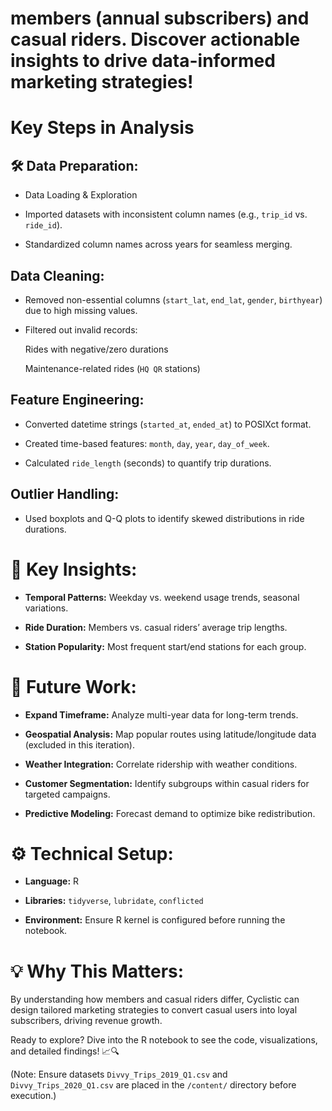 <h1 align='center>Cyclistic Bike-Share Analysis: Unlocking Rider Behavior Patterns 🚴♂️📊</h1>


# Project Overview

This R-based case study analyzes Cyclistic's bike-share data (Q1 2019 & Q1 2020) to compare usage patterns between **members** (annual subscribers) and **casual** riders. Discover actionable insights to drive data-informed marketing strategies!

# Key Steps in Analysis

## 🛠️ Data Preparation:

* Data Loading & Exploration

* Imported datasets with inconsistent column names (e.g., `trip_id` vs. `ride_id`).

* Standardized column names across years for seamless merging.

## Data Cleaning:

* Removed non-essential columns (`start_lat`, `end_lat`, `gender`, `birthyear`) due to high missing values.

* Filtered out invalid records:

  Rides with negative/zero durations

  Maintenance-related rides (`HQ QR` stations)

## Feature Engineering:

* Converted datetime strings (`started_at`, `ended_at`) to POSIXct format.

* Created time-based features: `month`, `day`, `year`, `day_of_week`.

* Calculated `ride_length` (seconds) to quantify trip durations.

## Outlier Handling:

* Used boxplots and Q-Q plots to identify skewed distributions in ride durations.

# 🧐 Key Insights:

* **Temporal Patterns:** Weekday vs. weekend usage trends, seasonal variations.

* **Ride Duration:** Members vs. casual riders’ average trip lengths.

* **Station Popularity:** Most frequent start/end stations for each group.


# 🔮 Future Work:

* **Expand Timeframe:** Analyze multi-year data for long-term trends.

* **Geospatial Analysis:** Map popular routes using latitude/longitude data (excluded in this iteration).

* **Weather Integration:** Correlate ridership with weather conditions.

* **Customer Segmentation:** Identify subgroups within casual riders for targeted campaigns.

* **Predictive Modeling:** Forecast demand to optimize bike redistribution.


# ⚙️ Technical Setup:

* **Language:** R

* **Libraries:** `tidyverse`, `lubridate`, `conflicted`

* **Environment:** Ensure R kernel is configured before running the notebook.


# 💡 Why This Matters:

By understanding how members and casual riders differ, Cyclistic can design tailored marketing strategies to convert casual users into loyal subscribers, driving revenue growth.


Ready to explore? Dive into the R notebook to see the code, visualizations, and detailed findings! 📈🔍

(Note: Ensure datasets `Divvy_Trips_2019_Q1.csv` and `Divvy_Trips_2020_Q1.csv` are placed in the `/content/` directory before execution.)
